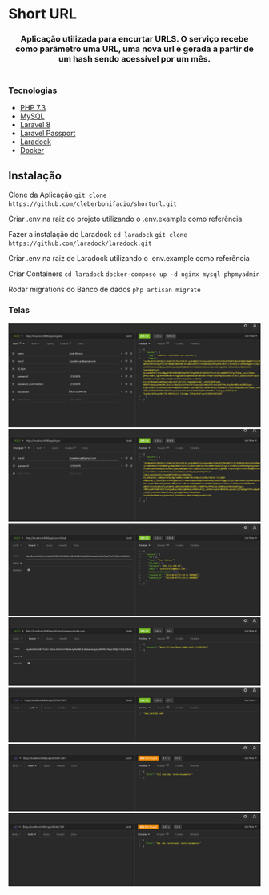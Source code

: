 # Short URL

<h3 align="center">
   Aplicação utilizada para encurtar URLS. O serviço recebe como parâmetro uma URL, uma nova url é gerada a partir de um hash sendo acessível por um mês.
   <br><br>
</h3>

### Tecnologias
-   [PHP 7.3](https://www.php.net/)
-   [MySQL](https://www.mysql.com/)
-   [Laravel 8](https://laravel.com/)
-   [Laravel Passport](https://laravel.com/docs/8.x/passport)
-   [Laradock](https://laradock.io/)
-   [Docker](https://www.docker.com/)


## Instalação

Clone da Aplicação
  `git clone https://github.com/cleberbonifacio/shorturl.git`

Criar .env na raiz do projeto utilizando o .env.example como referência

Fazer a instalação do Laradock
  `cd laradock`
  `git clone https://github.com/laradock/laradock.git`
  
Criar .env na raiz de Laradock utilizando o .env.example como referência

Criar Containers
  `cd laradock`
  `docker-compose up -d nginx mysql phpmyadmin`

Rodar migrations do Banco de dados
  `php artisan migrate`

### Telas
  
  <img src="https://github.com/cleberbonifacio/shorturl/blob/main/prints/register.PNG">
  <img src="https://github.com/cleberbonifacio/shorturl/blob/main/prints/login.PNG">
  <img src="https://github.com/cleberbonifacio/shorturl/blob/main/prints/userDetail.PNG">
  <img src="https://github.com/cleberbonifacio/shorturl/blob/main/prints/cadastro.PNG">
  <img src="https://github.com/cleberbonifacio/shorturl/blob/main/prints/sucesso.PNG">
 <img src="https://github.com/cleberbonifacio/shorturl/blob/main/prints/vencida.PNG">
<img src="https://github.com/cleberbonifacio/shorturl/blob/main/prints/erro.PNG">
  
  


